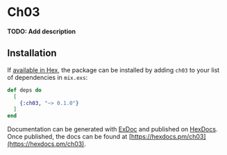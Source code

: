 # Ch03

**TODO: Add description**

## Installation

If [available in Hex](https://hex.pm/docs/publish), the package can be installed
by adding `ch03` to your list of dependencies in `mix.exs`:

```elixir
def deps do
  [
    {:ch03, "~> 0.1.0"}
  ]
end
```

Documentation can be generated with [ExDoc](https://github.com/elixir-lang/ex_doc)
and published on [HexDocs](https://hexdocs.pm). Once published, the docs can
be found at [https://hexdocs.pm/ch03](https://hexdocs.pm/ch03).

